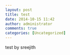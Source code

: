 ```yaml
---
layout: post
title: test
date: 2014-10-15 11:42
author: administrator
comments: true
categories: [Uncategorized]
---
```

test by sreejith

